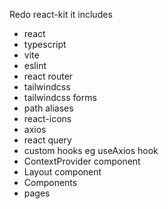 Redo react-kit
it includes
- react
- typescript
- vite
- eslint
- react router
- tailwindcss
- tailwindcss forms
- path aliases
- react-icons
- axios
- react query
- custom hooks eg useAxios hook
- ContextProvider component
- Layout component
- Components
- pages
